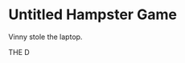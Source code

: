 Untitled Hampster Game
======================



Vinny stole the laptop.





































THE D
